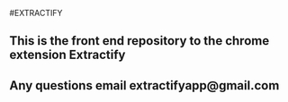 #EXTRACTIFY

<h2>This is the front end repository to the chrome extension Extractify</h2>
<h2>Any questions email extractifyapp@gmail.com</h2>